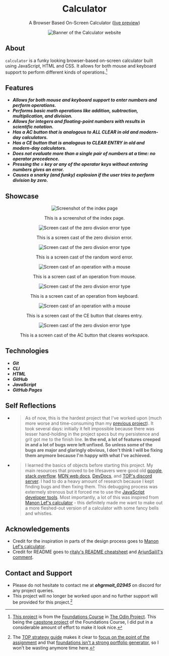 <div align="center">
  <h1>Calculator</h1>

  A Browser Based On-Screen Calculator ([live preview](https://ohgrmait.github.io/calculator/))

  <img src="./assets/img/cover.png" alt="Banner of the Calculator website">
</div>

## About
`calculator` is a funky looking browser-based on-screen calculator built using JavaScript, HTML and CSS. It allows for both mouse and keyboard support to perform different kinds of operations.[^1]

[^1]: [This project](https://www.theodinproject.com/lessons/foundations-calculator) is from the [Foundations Course](https://www.theodinproject.com/paths/foundations/courses/foundations) in [The Odin Project](https://www.theodinproject.com/about). This being the [capstone project](https://dev.to/theodinproject/learning-code-f56#:~:text=Always%20spend%20extra%20time%20on%20capstone%20projects) of the Foundations Course, I did put in a considerable amount of effort to make it look nice.

## Features

- ***Allows for both mouse and keyboard support to enter numbers and perform operations.***
- ***Performs basic math operations like addition, subtraction, multiplication, and division.***
- ***Allows for integers and floating-point numbers with results in scientific notation.***
- ***Has a AC button that is analogous to ALL CLEAR in old and modern-day calculators.***
- ***Has a CE button that is analogous to CLEAR ENTRY in old and modern-day calculators.***
- ***Does not evaluate more than a single pair of numbers at a time: no operator precedence.***
- ***Pressing the = key or any of the operator keys without entering numbers gives an error.***
- ***Causes a snarky (and funky) explosion if the user tries to perform division by zero.***

## Showcase
<div align="center">
  <img src="./assets/img/screenshots/index-page.png" alt="Screenshot of the index page">
  <p>This is a screenshot of the index page.</p>

  <img src="./assets/img/demo/error1-demo.gif" alt="Screen cast of the zero divsion error type">
  <p>This is a screen cast of the zero division error.</p>

  <img src="./assets/img/demo/error2-demo.gif" alt="Screen cast of the zero divsion error type">
  <p>This is a screen cast of the random word error.</p>

  <img src="./assets/img/demo/mouse-demo.gif" alt="Screen cast of an operation with a mouse">
  <p>This is a screen cast of an operation from mouse.</p>

  <img src="./assets/img/demo/keyboard-demo.gif" alt="Screen cast of the zero divsion error type">
  <p>This is a screen cast of an operation from keyboard.</p>

  <img src="./assets/img/demo/backspace-demo.gif" alt="Screen cast of an operation with a mouse">
  <p>This is a screen cast of the CE button that cleares entry.</p>

  <img src="./assets/img/demo/clear-demo.gif" alt="Screen cast of the zero divsion error type">
  <p>This is a screen cast of the AC button that cleares workspace.</p>
</div>

## Technologies
- ***Git***
- ***CLI***
- ***HTML***
- ***GitHub***
- ***JavaScript***
- ***GitHub Pages***

## Self Reflections
- > As of now, this is the hardest project that I've worked upon (much more worse and time-consuming than my [previous project](https://github.com/ohgrmait/etch-a-sketch)). It took several days: initially it felt impossible because there was lesser hand-holding in the project specs but my persistence and grit got me to the finish line. **In the end, a lot of features creeped in and a lot of bugs were left unfixed. So unless some of the bugs are major and glaringly obvious, I don't think I will be fixing them anymore because I'm happy with what I've achieved.**

- > I learned the basics of objects before starting this project. My main resources that proved to be lifesavers were good old [google](https://www.google.com/), [stack overflow](https://stackoverflow.com/), [MDN web docs](https://developer.mozilla.org/en-US/), [DevDocs](https://devdocs.io/), and [TOP's discord server](https://discord.com/invite/fbFCkYabZB). I had to do a heavy amount of research because I kept finding bugs and then fixing them. This debugging process was extermely strenous but it forced me to use the [JavaScript developer tools](https://developer.chrome.com/docs/devtools/javascript). Most importantly, a lot of this was inspired from [Manon Lef's calculator](https://manonlef.github.io/calculator/) - this definitely made me want to make out a more fleshed-out version of a calculator with some fancy bells and whistles.

## Acknowledgements
- Credit for the inspiration in parts of the design process goes to [Manon Lef's calculator](https://manonlef.github.io/calculator/).
- Credit for README goes to [ritaly's README cheatsheet](https://github.com/ritaly/README-cheatsheet) and [ArjunSaili1's comment](https://github.com/TheOdinProject/curriculum/discussions/25472#discussioncomment-5889343).

## Contact and Support
- Please do not hesitate to contact me at ***ohgrmait_02945*** on discord for any project queries.
- This project will no longer be worked upon and no further support will be provided for this project.[^2]

[^2]: The [TOP strategy guide](https://dev.to/theodinproject/learning-code-f56) makes it clear to [focus on the point of the assignment](https://dev.to/theodinproject/learning-code-f56#:~:text=Focus%20on%20the%20point%20of%20the%20assignment) and that [foundations isn't a strong portfolio generator](https://dev.to/theodinproject/learning-code-f56#:~:text=Foundations%20isn%E2%80%99t%20a%20strong%20portfolio%20generator), so I won't be wasting anymore time here.